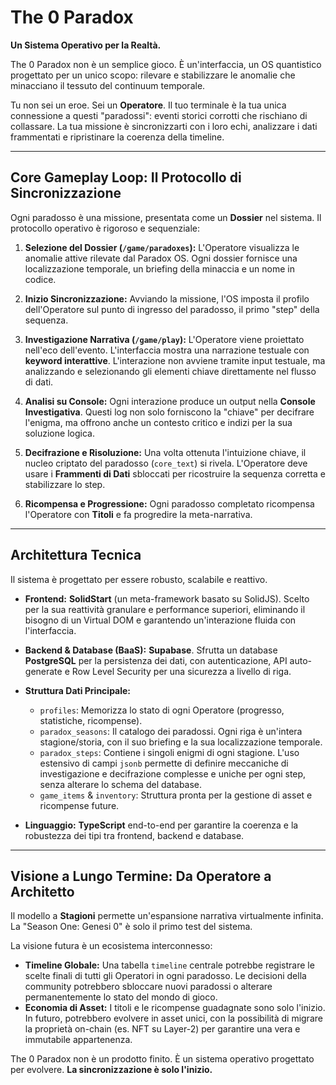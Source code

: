 # The 0 Paradox

**Un Sistema Operativo per la Realtà.**

The 0 Paradox non è un semplice gioco. È un'interfaccia, un OS quantistico progettato per un unico scopo: rilevare e stabilizzare le anomalie che minacciano il tessuto del continuum temporale.

Tu non sei un eroe. Sei un **Operatore**. Il tuo terminale è la tua unica connessione a questi "paradossi": eventi storici corrotti che rischiano di collassare. La tua missione è sincronizzarti con i loro echi, analizzare i dati frammentati e ripristinare la coerenza della timeline.

---

## Core Gameplay Loop: Il Protocollo di Sincronizzazione

Ogni paradosso è una missione, presentata come un **Dossier** nel sistema. Il protocollo operativo è rigoroso e sequenziale:

1.  **Selezione del Dossier (`/game/paradoxes`):** L'Operatore visualizza le anomalie attive rilevate dal Paradox OS. Ogni dossier fornisce una localizzazione temporale, un briefing della minaccia e un nome in codice.

2.  **Inizio Sincronizzazione:** Avviando la missione, l'OS imposta il profilo dell'Operatore sul punto di ingresso del paradosso, il primo "step" della sequenza.

3.  **Investigazione Narrativa (`/game/play`):** L'Operatore viene proiettato nell'eco dell'evento. L'interfaccia mostra una narrazione testuale con **keyword interattive**. L'interazione non avviene tramite input testuale, ma analizzando e selezionando gli elementi chiave direttamente nel flusso di dati.

4.  **Analisi su Console:** Ogni interazione produce un output nella **Console Investigativa**. Questi log non solo forniscono la "chiave" per decifrare l'enigma, ma offrono anche un contesto critico e indizi per la sua soluzione logica.

5.  **Decifrazione e Risoluzione:** Una volta ottenuta l'intuizione chiave, il nucleo criptato del paradosso (`core_text`) si rivela. L'Operatore deve usare i **Frammenti di Dati** sbloccati per ricostruire la sequenza corretta e stabilizzare lo step.

6.  **Ricompensa e Progressione:** Ogni paradosso completato ricompensa l'Operatore con **Titoli** e fa progredire la meta-narrativa.

---

## Architettura Tecnica

Il sistema è progettato per essere robusto, scalabile e reattivo.

-   **Frontend:** **SolidStart** (un meta-framework basato su SolidJS). Scelto per la sua reattività granulare e performance superiori, eliminando il bisogno di un Virtual DOM e garantendo un'interazione fluida con l'interfaccia.

-   **Backend & Database (BaaS):** **Supabase**. Sfrutta un database **PostgreSQL** per la persistenza dei dati, con autenticazione, API auto-generate e Row Level Security per una sicurezza a livello di riga.

-   **Struttura Dati Principale:**
    -   `profiles`: Memorizza lo stato di ogni Operatore (progresso, statistiche, ricompense).
    -   `paradox_seasons`: Il catalogo dei paradossi. Ogni riga è un'intera stagione/storia, con il suo briefing e la sua localizzazione temporale.
    -   `paradox_steps`: Contiene i singoli enigmi di ogni stagione. L'uso estensivo di campi `jsonb` permette di definire meccaniche di investigazione e decifrazione complesse e uniche per ogni step, senza alterare lo schema del database.
    -   `game_items` & `inventory`: Struttura pronta per la gestione di asset e ricompense future.

-   **Linguaggio:** **TypeScript** end-to-end per garantire la coerenza e la robustezza dei tipi tra frontend, backend e database.

---

## Visione a Lungo Termine: Da Operatore a Architetto

Il modello a **Stagioni** permette un'espansione narrativa virtualmente infinita. La "Season One: Genesi 0" è solo il primo test del sistema.

La visione futura è un ecosistema interconnesso:
-   **Timeline Globale:** Una tabella `timeline` centrale potrebbe registrare le scelte finali di tutti gli Operatori in ogni paradosso. Le decisioni della community potrebbero sbloccare nuovi paradossi o alterare permanentemente lo stato del mondo di gioco.
-   **Economia di Asset:** I titoli e le ricompense guadagnate sono solo l'inizio. In futuro, potrebbero evolvere in asset unici, con la possibilità di migrare la proprietà on-chain (es. NFT su Layer-2) per garantire una vera e immutabile appartenenza.

The 0 Paradox non è un prodotto finito. È un sistema operativo progettato per evolvere.
**La sincronizzazione è solo l'inizio.**
